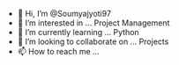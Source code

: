 - 👋 Hi, I’m @Soumyajyoti97
- 👀 I’m interested in ... Project Management
- 🌱 I’m currently learning ... Python
- 💞️ I’m looking to collaborate on ... Projects 
- 📫 How to reach me ...

<!---
Soumyajyoti97/Soumyajyoti97 is a ✨ special ✨ repository because its `README.md` (this file) appears on your GitHub profile.
You can click the Preview link to take a look at your changes.
--->

